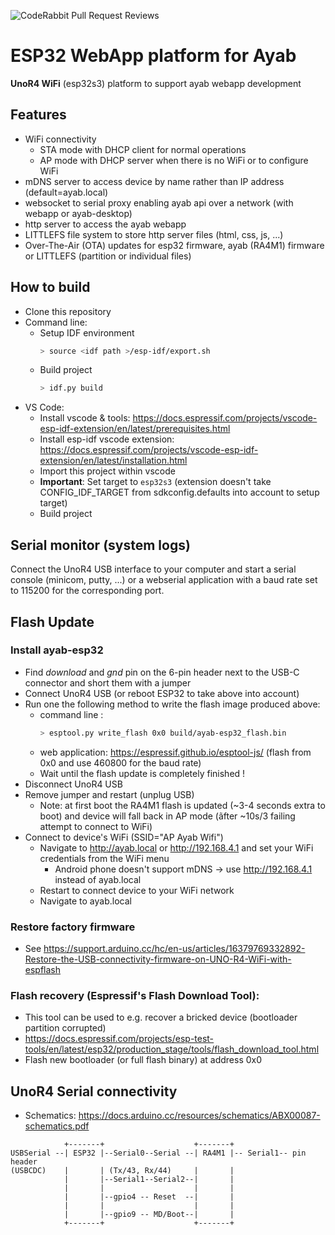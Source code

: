 ![CodeRabbit Pull Request Reviews](https://img.shields.io/coderabbit/prs/github/jpcornil-git/ayab-esp32)

# ESP32 WebApp platform for Ayab

**UnoR4 WiFi** (esp32s3) platform to support ayab webapp development

## Features
- WiFi connectivity
    - STA mode with DHCP client for normal operations
    - AP mode with DHCP server when there is no WiFi or to configure WiFi
- mDNS server to access device by name rather than IP address (default=ayab.local) 
- websocket to serial proxy enabling ayab api over a network (with webapp or ayab-desktop)
- http server to access the ayab webapp
- LITTLEFS file system to store http server files (html, css, js, ...)
- Over-The-Air (OTA) updates for esp32 firmware, ayab (RA4M1) firmware or LITTLEFS (partition or individual files)

## How to build
- Clone this repository
- Command line:
    - Setup IDF environment
        ``` bash
        > source <idf path >/esp-idf/export.sh
        ```
    - Build project
        ``` bash
        > idf.py build
        ```
- VS Code:
    - Install vscode & tools: https://docs.espressif.com/projects/vscode-esp-idf-extension/en/latest/prerequisites.html
    - Install esp-idf vscode extension: https://docs.espressif.com/projects/vscode-esp-idf-extension/en/latest/installation.html
    - Import this project within vscode
    - **Important**: Set target to `esp32s3` (extension doesn't take CONFIG_IDF_TARGET from sdkconfig.defaults into account to setup target)
    - Build project

## Serial monitor (system logs)
Connect the UnoR4 USB interface to your computer and start a serial console (minicom, putty, ...) or a webserial application with a baud rate set to 115200 for the corresponding port.

## Flash Update
### Install ayab-esp32
- Find *download* and *gnd* pin  on the 6-pin header next to the USB-C connector and short them with a jumper
- Connect UnoR4 USB (or reboot ESP32 to take above into account)
- Run one the following method to write the flash image produced above:
    - command line :
        ``` bash
        > esptool.py write_flash 0x0 build/ayab-esp32_flash.bin
        ```
    - web application: https://espressif.github.io/esptool-js/ (flash from 0x0 and use 460800 for the baud rate)
    - Wait until the flash update is completely finished !
- Disconnect UnoR4 USB
- Remove jumper and restart (unplug USB)
    - Note: at first boot the RA4M1 flash is updated (~3-4 seconds extra to boot) and device will fall back in AP mode (ãfter ~10s/3 failing attempt to connect to WiFi) 
- Connect to device's WiFi (SSID="AP Ayab Wifi")
    - Navigate to http://ayab.local or http://192.168.4.1 and set your WiFi credentials from the WiFi menu
        - Android phone doesn't support mDNS -> use http://192.168.4.1 instead of ayab.local
    - Restart to connect device to your WiFi network
    - Navigate to ayab.local

### Restore factory firmware
- See https://support.arduino.cc/hc/en-us/articles/16379769332892-Restore-the-USB-connectivity-firmware-on-UNO-R4-WiFi-with-espflash

### Flash recovery (Espressif's Flash Download Tool):
- This tool can be used to e.g. recover a bricked device (bootloader partition corrupted)
- https://docs.espressif.com/projects/esp-test-tools/en/latest/esp32/production_stage/tools/flash_download_tool.html
- Flash new bootloader (or full flash binary) at address 0x0

## UnoR4 Serial connectivity
- Schematics: https://docs.arduino.cc/resources/schematics/ABX00087-schematics.pdf

```
            +-------+                    +-------+
USBSerial --| ESP32 |--Serial0--Serial --| RA4M1 |-- Serial1-- pin header
(USBCDC)    |       | (Tx/43, Rx/44)     |       |
            |       |--Serial1--Serial2--|       |
            |       |                    |       |
            |       |--gpio4 -- Reset  --|       |
            |       |                    |       |
            |       |--gpio9 -- MD/Boot--|       |
            +-------+                    +-------+
```



